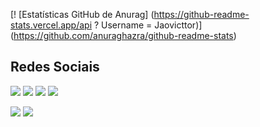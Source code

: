 [! [Estatísticas GitHub de Anurag] (https://github-readme-stats.vercel.app/api ? Username = Jaovicttor)] (https://github.com/anuraghazra/github-readme-stats)



## Redes Sociais
[<img src="https://img.shields.io/badge/instagram-%23E4405F.svg?&style=for-the-badge&logo=instagram&logoColor=white" />](https://instagram.com/mefhius)
[<img src="https://img.shields.io/badge/twitch-%239146FF.svg?&style=for-the-badge&logo=twitch&logoColor=white" />](https://www.twitch.tv/mefhius)
[<img src="https://img.shields.io/badge/twitter-%231DA1F2.svg?&style=for-the-badge&logo=twitter&logoColor=white" />](https://twitter.com/mefhius)
[<img src="https://img.shields.io/badge/spotify-%231ED760.svg?&style=for-the-badge&logo=spotify&logoColor=white" />](https://open.spotify.com/user/siengurd)

<p>
  <img src="https://github-readme-stats.vercel.app/api?username=mefivs&theme=dark&line_height=27">
  <img src="https://github-readme-stats.vercel.app/api/top-langs/?username=mefivs&hide=html,css&theme=dark">
</p>


<!--
**Jaovicttor/jaovicttor** is a ✨ _special_ ✨ repository because its `README.md` (this file) appears on your GitHub profile.

Here are some ideas to get you started:

- 🔭 I’m currently working on ...
- 🌱 I’m currently learning ...
- 👯 I’m looking to collaborate on ...
- 🤔 I’m looking for help with ...
- 💬 Ask me about ...
- 📫 How to reach me: ...
- 😄 Pronouns: ...
- ⚡ Fun fact: ...
-->
